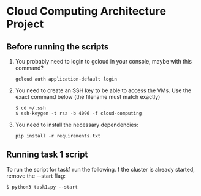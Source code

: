 # Cloud Computing Architecture Project

## Before running the scripts

1. You probably need to login to gcloud in your console, maybe with this command?
    ```
    gcloud auth application-default login
    ```
2. You need to create an SSH key to be able to access the VMs. Use the exact command below (the filename must match exactly)
    ```
    $ cd ~/.ssh
    $ ssh-keygen -t rsa -b 4096 -f cloud-computing
    ```

3. You need to install the necessary dependencies:
    ```
    pip install -r requirements.txt
    ```

## Running task 1 script

To run the script for task1 run the following. f the cluster is already started, remove the --start flag:
```
$ python3 task1.py --start
```